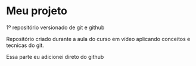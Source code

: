 # Meu projeto 
 1º repositório versionado de git e github

 Repositório criado durante a aula do curso em vídeo aplicando conceitos e tecnicas do git.

Essa parte eu adicionei direto do github

